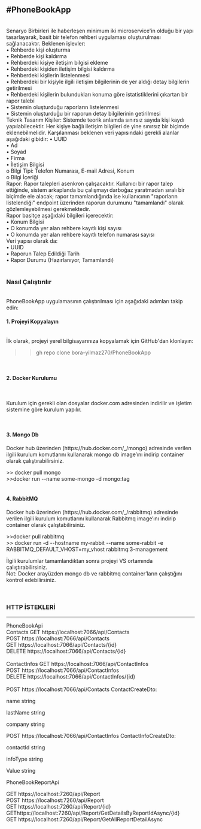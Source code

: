 <H2>#PhoneBookApp</H2>
<br>
Senaryo
Birbirleri ile haberleşen minimum iki microservice'in olduğu bir yapı tasarlayarak, basit 
bir telefon rehberi uygulaması oluşturulması sağlanacaktır.
Beklenen işlevler:
<br>
• Rehberde kişi oluşturma<br>
• Rehberde kişi kaldırma<br>
• Rehberdeki kişiye iletişim bilgisi ekleme<br>
• Rehberdeki kişiden iletişim bilgisi kaldırma<br>
• Rehberdeki kişilerin listelenmesi<br>
• Rehberdeki bir kişiyle ilgili iletişim bilgilerinin de yer aldığı detay bilgilerin 
getirilmesi<br>
• Rehberdeki kişilerin bulundukları konuma göre istatistiklerini çıkartan bir rapor 
talebi<br>
• Sistemin oluşturduğu raporların listelenmesi<br>
• Sistemin oluşturduğu bir raporun detay bilgilerinin getirilmesi<br>
Teknik Tasarım
Kişiler: Sistemde teorik anlamda sınırsız sayıda kişi kaydı yapılabilecektir. Her kişiye 
bağlı iletişim bilgileri de yine sınırsız bir biçimde eklenebilmelidir.
Karşılanması beklenen veri yapısındaki gerekli alanlar aşağıdaki gibidir:
• UUID<br>
• Ad<br>
• Soyad<br>
• Firma<br>
• İletişim Bilgisi<br>
o Bilgi Tipi: Telefon Numarası, E-mail Adresi, Konum<br>
o Bilgi İçeriği<br>
Rapor: Rapor talepleri asenkron çalışacaktır. Kullanıcı bir rapor talep ettiğinde, sistem 
arkaplanda bu çalışmayı darboğaz yaratmadan sıralı bir biçimde ele alacak; rapor 
tamamlandığında ise kullanıcının "raporların listelendiği" endpoint üzerinden raporun 
durumunu "tamamlandı" olarak gözlemleyebilmesi gerekmektedir.<br>
Rapor basitçe aşağıdaki bilgileri içerecektir:<br>
• Konum Bilgisi<br>
• O konumda yer alan rehbere kayıtlı kişi sayısı<br>
• O konumda yer alan rehbere kayıtlı telefon numarası sayısı<br>
Veri yapısı olarak da:<br>
• UUID<br>
• Raporun Talep Edildiği Tarih<br>
• Rapor Durumu (Hazırlanıyor, Tamamlandı)<br>
<br>
<h3>Nasıl Çalıştırılır</h3>
<br>
PhoneBookApp uygulamasının çalıştırılması için aşağıdaki adımları takip edin:
<br>
<h4>1. Projeyi Kopyalayın</h4>
<br>
İlk olarak, projeyi yerel bilgisayarınıza kopyalamak için GitHub'dan klonlayın:

>> gh repo clone bora-yilmaz270/PhoneBookApp
<br>
<h4>2. Docker Kurulumu</h4>
<br>
<p>Kurulum için gerekli olan dosyalar docker.com adresinden indirilir ve işletim sistemine göre kurulum yapılır.</p>
<br>
<h4>3. Mongo Db</h4>   
<p>Docker hub üzerinden (https://hub.docker.com/_/mongo)  adresinde verilen ilgili kurulum komutlarını kullanarak mongo db image’ını indirip container olarak çalıştırabilirsiniz. </p>
>> docker pull mongo <br>
>>docker run --name some-mongo -d mongo:tag<br>
<br>
<h4>4. RabbitMQ </h4>
<p>Docker hub üzerinden (https://hub.docker.com/_/rabbitmq) adresinde verilen ilgili kurulum komutlarını kullanarak Rabbitmq image’ını indirip container olarak çalıştabilirsiniz. </p>
>>docker pull rabbitmq <br>
>> docker run -d --hostname my-rabbit --name some-rabbit -e RABBITMQ_DEFAULT_VHOST=my_vhost rabbitmq:3-management<br>

<p>
İlgili kurulumlar tamamlandıktan sonra projeyi VS ortamında çalıştırabilirsiniz.<br>
Not: Docker arayüzden mongo db ve rabbitmq container’ların çalıştığını kontrol edebilirsiniz.
</p>

<br>
<h3>HTTP İSTEKLERİ</h3>
<HR/>
PhoneBookApi<br>
Contacts
GET https://localhost:7066/api/Contacts<br>
POST https://localhost:7066/api/Contacts<br>
GET https://localhost:7066/api/Contacts/{id}<br>
DELETE https://localhost:7066/api/Contacts/{id}<br>
<br>
ContactInfos
GET https://localhost:7066/api/ContactInfos<br>
POST https://localhost:7066/api/ContactInfos<br>
DELETE https://localhost:7066/api/ContactInfos/{id}<br>
<br>
POST https://localhost:7066/api/Contacts
ContactCreateDto:<br>

name	string

lastName	string

company	string


POST https://localhost:7066/api/ContactInfos
ContactInfoCreateDto:<br>

contactId	string

infoType	string

Value	string






PhoneBookReportApi

GET https://localhost:7260/api/Report<br>
POST https://localhost:7260/api/Report<br>
GET https://localhost:7260/api/Report/{id}<br>
GEThttps://localhost:7260/api/Report/GetDetailsByReportIdAsync/{id}<br>
GET https://localhost:7260/api/Report/GetAllReportDetailAsync<br>
